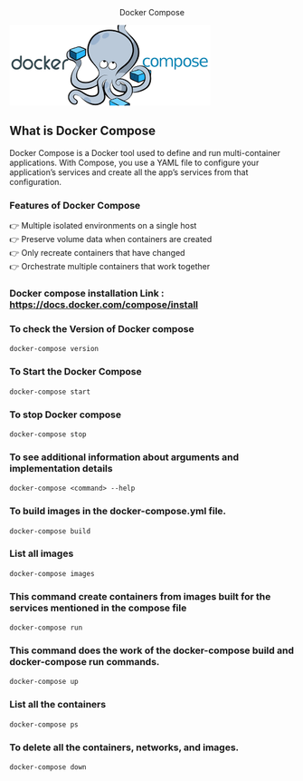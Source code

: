 <div align="center">
Docker Compose 
</div>

![docker_compose](../images/docker_compose.png)

## What is Docker Compose
Docker Compose is a Docker tool used to define and run multi-container applications. With Compose, you use a YAML file to configure your application’s services and create all the app’s services from that configuration.

### Features of Docker Compose 

👉 Multiple isolated environments on a single host <br>
👉 Preserve volume data when containers are created <br>
👉 Only recreate containers that have changed <br>
👉 Orchestrate multiple containers that work together <br>


### **Docker compose installation Link :** https://docs.docker.com/compose/install


### To check the Version of Docker compose
```
docker-compose version
``` 

### To Start the Docker Compose
```
docker-compose start
```

### To stop Docker compose
```
docker-compose stop
``` 

### To see additional information about arguments and implementation details
``` 
docker-compose <command> --help
``` 

### To build images in the docker-compose.yml file.
```
docker-compose build
``` 

### List all images
```
docker-compose images
``` 

### This command create containers from images built for the services mentioned in the compose file
```
docker-compose run
``` 

### This command does the work of the docker-compose build and docker-compose run commands.
```
docker-compose up
``` 

### List all the containers
```
docker-compose ps
```

### To delete all the containers, networks, and images.
```
docker-compose down
```
